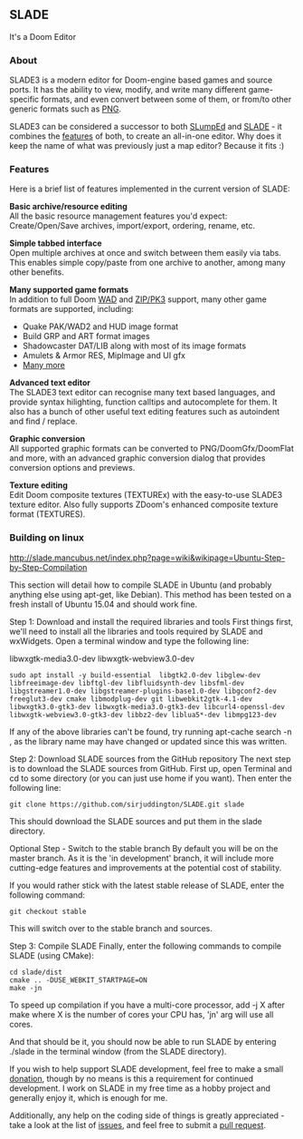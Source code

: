 ## SLADE  
It's a Doom Editor

### About

SLADE3 is a modern editor for Doom-engine based games and source ports. It has the ability to view, modify, and write many different game-specific formats, and even convert between some of them, or from/to other generic formats such as [PNG](http://doomwiki.org/wiki/PNG).

SLADE3 can be considered a successor to both [SLumpEd](http://doomwiki.org/wiki/SLumpEd) and [SLADE](http://doomwiki.org/wiki/SLADE) - it combines the [features](https://github.com/sirjuddington/SLADE/wiki/Features) of both, to create an all-in-one editor. Why does it keep the name of what was previously just a map editor? Because it fits :)

### Features

Here is a brief list of features implemented in the current version of SLADE:

**Basic archive/resource editing**  
All the basic resource management features you'd expect: Create/Open/Save archives, import/export, ordering, rename, etc.

**Simple tabbed interface**  
Open multiple archives at once and switch between them easily via tabs. This enables simple copy/paste from one archive to another, among many other benefits.

**Many supported game formats**  
In addition to full Doom [WAD](http://doomwiki.org/wiki/WAD) and [ZIP/PK3](http://doomwiki.org/wiki/PK3) support, many other game formats are supported, including:
* Quake PAK/WAD2 and HUD image format
* Build GRP and ART format images
* Shadowcaster DAT/LIB along with most of its image formats
* Amulets & Armor RES, MipImage and UI gfx
* [Many more](https://github.com/sirjuddington/SLADE/wiki/Supported-Data-Formats)

**Advanced text editor**  
The SLADE3 text editor can recognise many text based languages, and provide syntax hilighting, function calltips and autocomplete for them. It also has a bunch of other useful text editing features such as autoindent and find / replace.

**Graphic conversion**  
All supported graphic formats can be converted to PNG/DoomGfx/DoomFlat and more, with an advanced graphic conversion dialog that provides conversion options and previews.

**Texture editing**  
Edit Doom composite textures (TEXTUREx) with the easy-to-use SLADE3 texture editor. Also fully supports ZDoom's enhanced composite texture format (TEXTURES).

### Building on linux
http://slade.mancubus.net/index.php?page=wiki&wikipage=Ubuntu-Step-by-Step-Compilation

This section will detail how to compile SLADE in Ubuntu (and probably anything else using apt-get, like Debian). This method has been tested on a fresh install of Ubuntu 15.04 and should work fine.

Step 1: Download and install the required libraries and tools
First things first, we'll need to install all the libraries and tools required by SLADE and wxWidgets. Open a terminal window and type the following line:


libwxgtk-media3.0-dev
libwxgtk-webview3.0-dev

```
sudo apt install -y build-essential  libgtk2.0-dev libglew-dev libfreeimage-dev libftgl-dev libfluidsynth-dev libsfml-dev libgstreamer1.0-dev libgstreamer-plugins-base1.0-dev libgconf2-dev freeglut3-dev cmake libmodplug-dev git libwebkit2gtk-4.1-dev libwxgtk3.0-gtk3-dev libwxgtk-media3.0-gtk3-dev libcurl4-openssl-dev libwxgtk-webview3.0-gtk3-dev libbz2-dev liblua5*-dev libmpg123-dev
```



If any of the above libraries can't be found, try running apt-cache search -n <libname>, as the library name may have changed or updated since this was written.

Step 2: Download SLADE sources from the GitHub repository
The next step is to download the SLADE sources from GitHub. First up, open Terminal and cd to some directory (or you can just use home if you want). Then enter the following line:


```
git clone https://github.com/sirjuddington/SLADE.git slade
```

This should download the SLADE sources and put them in the slade directory.

Optional Step - Switch to the stable branch
By default you will be on the master branch. As it is the 'in development' branch, it will include more cutting-edge features and improvements at the potential cost of stability.

If you would rather stick with the latest stable release of SLADE, enter the following command:


```
git checkout stable
```

This will switch over to the stable branch and sources.

Step 3: Compile SLADE
Finally, enter the following commands to compile SLADE (using CMake):


```
cd slade/dist
cmake .. -DUSE_WEBKIT_STARTPAGE=ON
make -jn
```

To speed up compilation if you have a multi-core processor, add -j X after make where X is the number of cores your CPU has, 'jn' arg will use all cores.

And that should be it, you should now be able to run SLADE by entering ./slade in the terminal window (from the SLADE directory).

If you wish to help support SLADE development, feel free to make a small [donation](https://www.paypal.me/sirjuddington), though by no means is this a requirement for continued development. I work on SLADE in my free time as a hobby project and generally enjoy it, which is enough for me.

Additionally, any help on the coding side of things is greatly appreciated - take a look at the list of [issues](https://github.com/sirjuddington/SLADE/issues), and feel free to submit a [pull request](https://github.com/sirjuddington/SLADE/pulls).
